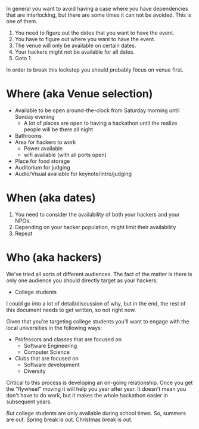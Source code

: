 In general you want to avoid having a case where you have dependencies that are interlocking, but there are some times it can not be avoided.  This is one of them.

1. You need to figure out the dates that you want to have the event.
2. You have to figure out where you want to have the event.
3. The venue will only be available on certain dates.
4. Your hackers might not be available for all dates.
5. Goto 1

In order to break this lockstep you should probably focus on venue first.

# Where (aka Venue selection)

* Available to be open around-the-clock from Saturday morning until Sunday evening
  * A lot of places are open to having a hackathon until the realize people will be there all night
* Bathrooms
* Area for hackers to work
  * Power available
  * wifi available (with all ports open)
* Place for food storage
* Auditorium for judging
* Audio/Visual available for keynote/intro/judging

# When (aka dates) 

1. You need to consider the availability of both your hackers and your NPOs. 
2. Depending on your hacker population, might limit their availability
3. Repeat

# Who (aka hackers)

We've tried all sorts of different audiences.  The fact of the matter is there is only one audience you should directly target as your hackers:
* College students

I could go into a lot of detail/discussion of why, but in the end, the rest of this document needs to get written, so not right now.

Given that you're targeting college students you'll want to engage with the local universities in the following ways:
* Professors and classes that are focused on
  * Software Engineering
  * Computer Science
* Clubs that are focused on
  * Software development
  * Diversity

Critical to this process is developing an on-going relationship.  Once you get the "flywheel" moving it will help you year after year.  It doesn't mean you don't have to do work, but it makes the whole hackathon easier in subsequent years.

*But* college students are only available during school times.  So, summers are out.  Spring break is out.  Christmas break is out.

